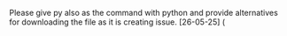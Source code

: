 Please give py also as the command with python and provide alternatives for downloading the file as it is creating issue. 
[26-05-25] (
